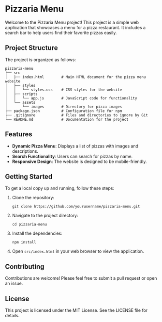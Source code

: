 # Pizzaria Menu

Welcome to the Pizzaria Menu project! This project is a simple web application that showcases a menu for a pizza restaurant. It includes a search bar to help users find their favorite pizzas easily.

## Project Structure

The project is organized as follows:

```
pizzaria-menu
├── src
│   ├── index.html        # Main HTML document for the pizza menu website
│   ├── styles
│   │   └── styles.css    # CSS styles for the website
│   ├── scripts
│   │   └── app.js        # JavaScript code for functionality
│   └── assets
│       └── images        # Directory for pizza images
├── package.json          # Configuration file for npm
├── .gitignore            # Files and directories to ignore by Git
└── README.md             # Documentation for the project
```

## Features

- **Dynamic Pizza Menu**: Displays a list of pizzas with images and descriptions.
- **Search Functionality**: Users can search for pizzas by name.
- **Responsive Design**: The website is designed to be mobile-friendly.

## Getting Started

To get a local copy up and running, follow these steps:

1. Clone the repository:
   ```
   git clone https://github.com/yourusername/pizzaria-menu.git
   ```

2. Navigate to the project directory:
   ```
   cd pizzaria-menu
   ```

3. Install the dependencies:
   ```
   npm install
   ```

4. Open `src/index.html` in your web browser to view the application.

## Contributing

Contributions are welcome! Please feel free to submit a pull request or open an issue.

## License

This project is licensed under the MIT License. See the LICENSE file for details.